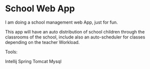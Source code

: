 # School Web App

I am doing a school management web App, just for fun.

This app will have an auto distribution of school children through the classrooms of the school, 
include also an auto-scheduler for classes depending on the teacher Workload.

Tools:

Intellij
Spring
Tomcat
Mysql

